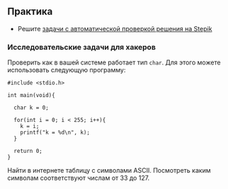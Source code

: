 ## Практика

- Решите [задачи с автоматической проверкой решения на Stepik](https://stepik.org/lesson/64750/step/1)

### Исследовательские задачи для хакеров

Проверить как в вашей системе работает тип `char`. Для этого можете использовать следующую программу:

```
#include <stdio.h>

int main(void){

  char k = 0;

  for(int i = 0; i < 255; i++){
    k = i;
    printf("k = %d\n", k);
  }

  return 0;
}
```

Найти в интернете таблицу с символами ASCII. Посмотреть каким символам соответствуют числам от 33 до 127.